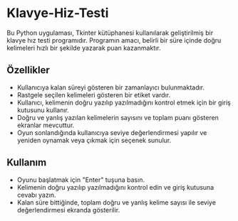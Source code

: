 # Klavye-Hiz-Testi
Bu Python uygulaması, Tkinter kütüphanesi kullanılarak geliştirilmiş bir klavye hız testi programıdır. Programın amacı, belirli bir süre içinde doğru kelimeleri hızlı bir şekilde yazarak puan kazanmaktır.

## Özellikler

- Kullanıcıya kalan süreyi gösteren bir zamanlayıcı bulunmaktadır.
- Rastgele seçilen kelimeleri gösteren bir etiket vardır.
- Kullanıcı, kelimenin doğru yazılıp yazılmadığını kontrol etmek için bir giriş kutusunu kullanır.
- Doğru ve yanlış yazılan kelimelerin sayısını ve toplam puanı gösteren ekranlar mevcuttur.
- Oyun sonlandığında kullanıcıya seviye değerlendirmesi yapılır ve yeniden oynamak veya çıkmak için seçenek sunulur.

## Kullanım

- Oyunu başlatmak için "Enter" tuşuna basın.
- Kelimenin doğru yazılıp yazılmadığını kontrol edin ve giriş kutusuna cevabı yazın.
- Kalan süre bittiğinde, toplam doğru ve yanlış kelime sayısı ile seviye değerlendirmesi ekranda gösterilir.
